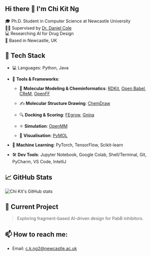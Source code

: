 ## Hi there 👋 I'm Chi Kit Ng

🎓 Ph.D. Student in Computer Science at Newcastle University  
🧑‍🏫 Supervised by [Dr. Daniel Cole](https://blogs.ncl.ac.uk/danielcole/about-us/)  
💻 Researching AI for Drug Design  
📍 Based in Newcastle, UK

## 🔧 Tech Stack
- 💻 Languages: Python, Java

- 🔬 **Tools & Frameworks**:
  - 🧪 **Molecular Modeling & Cheminformatics**: [RDKit](https://www.rdkit.org/), [Open Babel](https://openbabel.org/), [CReM](https://github.com/DrrDom/crem), [OpenFF](https://www.openforcefield.org/)

  - ✍️ **Molecular Structure Drawing**: [ChemDraw](https://revvitysignals.com/products/research/chemdraw)

  - 🔍 **Docking & Scoring**: [FEgrow](https://github.com/cole-group/FEgrow), [Gnina](https://github.com/gnina/gnina)

  - ⚛️ **Simulation**: [OpenMM](https://openmm.org/)

  - 🔬 **Visualisation**: [PyMOL](https://www.pymol.org/2/)

- 🧠 **Machine Learning**: PyTorch, TensorFlow, Scikit-learn

- 🛠️ **Dev Tools**: Jupyter Notebook, Google Colab, Shell/Terminal, Git, PyCharm, VS Code, IntelliJ

## 📈 GitHub Stats
![Chi Kit's GitHub stats](https://github-readme-stats.vercel.app/api?username=chikitng&show_icons=true&theme=default)

## 🧪 Current Project
> Exploring fragment-based AI-driven design for PabB inhibitors.

## 📫 How to reach me:
- Email: c.k.ng2@newcastle.ac.uk
<!--
**chikitng/chikitng** is a ✨ _special_ ✨ repository because its `README.md` (this file) appears on your GitHub profile.

Here are some ideas to get you started:

- 🔭 I’m currently working on ...
- 🌱 I’m currently learning ...
- 👯 I’m looking to collaborate on ...
- 🤔 I’m looking for help with ...
- 💬 Ask me about ...
- 📫 How to reach me: ...
- 😄 Pronouns: ...
- ⚡ Fun fact: ...
-->

